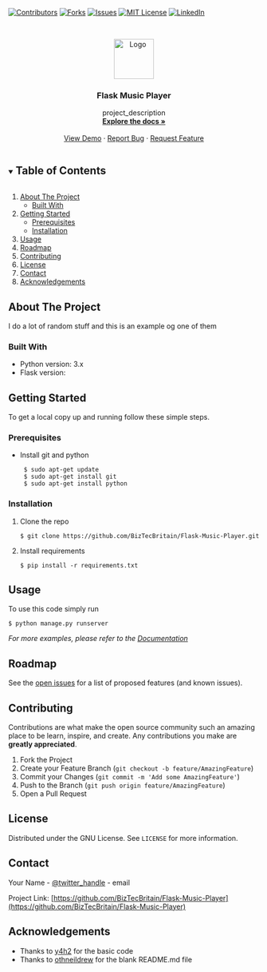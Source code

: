 [![Contributors][contributors-shield]][contributors-url]
[![Forks][forks-shield]][forks-url]
[![Issues][issues-shield]][issues-url]
[![MIT License][license-shield]][license-url]
[![LinkedIn][linkedin-shield]][linkedin-url]



<br />
<p align="center">
  <a href="https://github.com/BizTecBritain/Flask-Music-Player">
    <img src="images/logo.png" alt="Logo" width="80" height="80">
  </a>

  <h3 align="center">Flask Music Player</h3>

  <p align="center">
    project_description
    <br />
    <a href="https://github.com/BizTecBritain/Flask-Music-Player"><strong>Explore the docs »</strong></a>
    <br />
    <br />
    <a href="https://github.com/BizTecBritain/Flask-Music-Player">View Demo</a>
    ·
    <a href="https://github.com/BizTecBritain/Flask-Music-Player/issues">Report Bug</a>
    ·
    <a href="https://github.com/BizTecBritain/Flask-Music-Player/issues">Request Feature</a>
  </p>
</p>



<details open="open">
  <summary><h2 style="display: inline-block">Table of Contents</h2></summary>
  <ol>
    <li>
      <a href="#about-the-project">About The Project</a>
      <ul>
        <li><a href="#built-with">Built With</a></li>
      </ul>
    </li>
    <li>
      <a href="#getting-started">Getting Started</a>
      <ul>
        <li><a href="#prerequisites">Prerequisites</a></li>
        <li><a href="#installation">Installation</a></li>
      </ul>
    </li>
    <li><a href="#usage">Usage</a></li>
    <li><a href="#roadmap">Roadmap</a></li>
    <li><a href="#contributing">Contributing</a></li>
    <li><a href="#license">License</a></li>
    <li><a href="#contact">Contact</a></li>
    <li><a href="#acknowledgements">Acknowledgements</a></li>
  </ol>
</details>



## About The Project

I do a lot of random stuff and this is an example og one of them


### Built With

* Python version: 3.x
* Flask version:



## Getting Started

To get a local copy up and running follow these simple steps.

### Prerequisites

* Install git and python
  ```
   $ sudo apt-get update
   $ sudo apt-get install git
   $ sudo apt-get install python
  ```

### Installation

1. Clone the repo
   ```
   $ git clone https://github.com/BizTecBritain/Flask-Music-Player.git
   ```
2. Install requirements
   ```
   $ pip install -r requirements.txt
   ```



## Usage

To use this code simply run
```
$ python manage.py runserver
```

_For more examples, please refer to the [Documentation](https://example.com)_



## Roadmap

See the [open issues](https://github.com/BizTecBritain/Flask-Music-Player/issues) for a list of proposed features (and known issues).



## Contributing

Contributions are what make the open source community such an amazing place to be learn, inspire, and create. Any contributions you make are **greatly appreciated**.

1. Fork the Project
2. Create your Feature Branch (`git checkout -b feature/AmazingFeature`)
3. Commit your Changes (`git commit -m 'Add some AmazingFeature'`)
4. Push to the Branch (`git push origin feature/AmazingFeature`)
5. Open a Pull Request



## License

Distributed under the GNU License. See `LICENSE` for more information.



## Contact

Your Name - [@twitter_handle](https://twitter.com/twitter_handle) - email

Project Link: [https://github.com/BizTecBritain/Flask-Music-Player](https://github.com/BizTecBritain/Flask-Music-Player) 



## Acknowledgements

* Thanks to [y4h2](https://github.com/y4h2/Flask-Music-Player) for the basic code
* Thanks to [othneildrew](https://github.com/othneildrew/Best-README-Template/blob/master/BLANK_README.md) for the blank README.md file

[contributors-shield]: https://img.shields.io/github/contributors/othneildrew/Best-README-Template.svg?style=for-the-badge
[contributors-url]: https://github.com/othneildrew/Best-README-Template/graphs/contributors
[forks-shield]: https://img.shields.io/github/forks/othneildrew/Best-README-Template.svg?style=for-the-badge
[forks-url]: https://github.com/othneildrew/Best-README-Template/network/members
[stars-shield]: https://img.shields.io/github/stars/othneildrew/Best-README-Template.svg?style=for-the-badge
[stars-url]: https://github.com/othneildrew/Best-README-Template/stargazers
[issues-shield]: https://img.shields.io/github/issues/othneildrew/Best-README-Template.svg?style=for-the-badge
[issues-url]: https://github.com/othneildrew/Best-README-Template/issues
[license-shield]: https://img.shields.io/github/license/othneildrew/Best-README-Template.svg?style=for-the-badge
[license-url]: https://github.com/othneildrew/Best-README-Template/blob/master/LICENSE.txt
[linkedin-shield]: https://img.shields.io/badge/-LinkedIn-black.svg?style=for-the-badge&logo=linkedin&colorB=555
[linkedin-url]: https://linkedin.com/in/othneildrew
